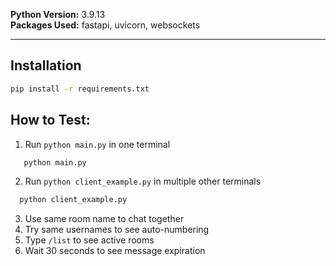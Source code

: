**Python Version:** 3.9.13  
**Packages Used:** fastapi, uvicorn, websockets  

---

## Installation
```bash
pip install -r requirements.txt
```
## How to Test:

1. Run `python main.py` in one terminal
```bash
   python main.py
```
2. Run `python client_example.py` in multiple other terminals
 ```bash
   python client_example.py
```
3. Use same room name to chat together
4. Try same usernames to see auto-numbering
5. Type `/list` to see active rooms
6. Wait 30 seconds to see message expiration
